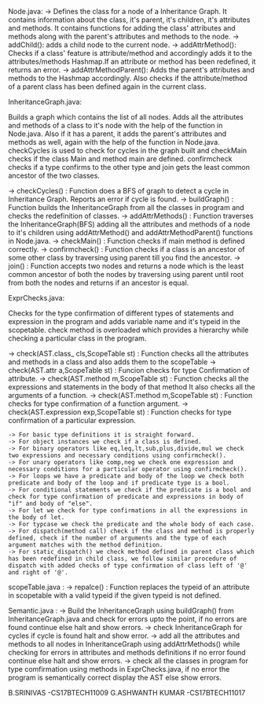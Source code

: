 Node.java:
-> Defines the class for a node of a Inheritance Graph. It contains information about the class, it's parent, it's children, it's attributes and methods. It contains functions for adding the class' attributes and methods along with the parent's attributes and methods to the node.
-> addChild(): adds a child node to the current node.
-> addAttrMethod(): Checks if a class' feature is attribute/method and accordingly adds it to the attributes/methods Hashmap.If an attribute or method has been redefined, it returns an error.
-> addAttrMethodParent(): Adds the parent's attributes and methods to the Hashmap accordingly. Also checks if the attribute/method of a parent class has been defined again in the current class.


InheritanceGraph.java:

Builds a graph which contains the list of all nodes. Adds all the attributes and methods of a class to it's node with the help of the function in Node.java. Also if it has a parent, it adds the parent's attributes and methods as well, again with the help of the function in Node.java. checkCycles is used to check for cycles in the graph built and checkMain checks if the class Main and method main are defined. confirmcheck checks if a type confirms to the other type and join gets the least common ancestor of the two classes.

-> checkCycles() : Function does a BFS of graph to detect a cycle in Inheritance Graph. Reports an error if cycle is found.
-> buildGraph() : Function builds the InheritanceGraph from all the classes in program and checks the redefinition of classes.
-> addAttrMethods() : Function traverses the InheritanceGraph(BFS) adding all the attributes and methods of a node to it's children using addAttrMethod() and addAttrMethodParent() functions in Node.java.
-> checkMain() : Function checks if main method is defined correctly.
-> confirmcheck() : Function checks if a class is an ancestor of some other class by traversing using parent till you find the ancestor.
-> join() : Function accepts two nodes and returns a node which is the least common ancestor of both the nodes by traversing using parent until root from both the nodes and returns if an ancestor is equal.



ExprChecks.java:

Checks for the type confirmation of different types of statements and expression in the program and adds variable name and it's typeid in the scopetable.
check method is overloaded which provides a hierarchy while checking a particular class in the program.

-> check(AST.class_ cls,ScopeTable<String> st) : Function checks all the attributes and methods in a class and also adds them to the scopeTable
-> check(AST.attr a,ScopeTable<String> st) : Funcion checks for type Confirmation of attribute.
-> check(AST.method m,ScopeTable<String> st) : Function checks all the expressions and statements in the body of that method It also checks all the arguments of a function.
-> check(AST.method m,ScopeTable<String> st) : Function checks for type confirmation of a function argument.
-> check(AST.expression exp,ScopeTable<String> st) : Function checks for type confirmation of a particular expression.

    -> For basic type definitions it is straight forward.
    -> For object instances we check if a class is defined.
    -> For binary operators like eq,leq,lt,sub,plus,divide,mul we check two expressions and necessary conditions using confirmcheck().
    -> For unary operators like comp,neg we check one expression and necessary conditions for a particular operator using confirmcheck().
    -> For loops we have a predicate and body of the loop we check both predicate and body of the loop and if predicate type is a bool.
    -> For conditional statements we check if the predicate is a bool and check for type confirmation of predicate and expressions in body of "if" and body of "else".
    -> For let we check for type confirmations in all the expressions in the body of let. 
    -> For typcase we check the predicate and the whole body of each case.
    -> For dispatch(method call) check if the class and method is properly defined, check if the number of arguments and the type of each argument matches with the method definition.
    -> For static_dispatch() we check method defined in parent class which has been redefined in child class, we follow similar procedure of dispatch with added checks of type confirmation of class left of '@' and right of '@'.

scopeTable.java : 
-> repalce() : Function replaces the typeid of an attribute in scopetable with a valid typeid if the given typeid is not defined.

Semantic.java :
-> Build the InheritanceGraph using buildGraph() from InheritanceGraph.java and check for errors upto the point, if no errors are found continue else halt and show errors.
-> check InheritanceGraph for cycles if cycle is found halt and show error.
-> add all the attributes and methods to all nodes in InheritanceGraph using addAttrMethods() while checking for errors in attributes and methods definitions if no error found continue else halt and show errors.
-> check all the classes in program for type comfirmation using methods in ExprChecks.java, if no error the program is semantically correct display the AST else show errors.


B.SRINIVAS       -CS17BTECH11009
G.ASHWANTH KUMAR -CS17BTECH11017

